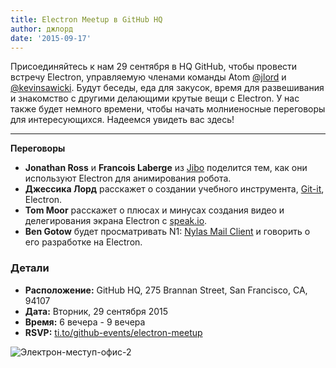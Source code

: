 ```yaml
---
title: Electron Meetup в GitHub HQ
author: джлорд
date: '2015-09-17'
---
```


Присоединяйтесь к нам 29 сентября в HQ GitHub, чтобы провести встречу Electron, управляемую членами команды Atom [@jlord](https://github.com/jlord) и [@kevinsawicki](https://github.com/kevinsawicki). Будут беседы, еда для закусок, время для развешивания и знакомство с другими делающими крутые вещи с Electron. У нас также будет немного времени, чтобы начать молниеносные переговоры для интересующихся. Надеемся увидеть вас здесь!

---

**Переговоры**

- **Jonathan Ross** и **Francois Laberge** из [Jibo](http://jibo.com) поделится тем, как они используют Electron для анимирования робота.
- **Джессика Лорд** расскажет о создании учебного инструмента, [Git-it](https://github.com/jlord/git-it-electron), Electron.
- **Tom Moor** расскажет о плюсах и минусах создания видео и делегирования экрана Electron с [speak.io](https://speak.io).
- **Ben Gotow** будет просматривать N1: [Nylas Mail Client](https://www.nylas.com/blog/splitting-the-atom) и говорить о его разработке на Electron.

### Детали

- **Расположение:** GitHub HQ, 275 Brannan Street, San Francisco, CA, 94107
- **Дата:** Вторник, 29 сентября 2015
- **Время:** 6 вечера - 9 вечера
- **RSVP:** [ti.to/github-events/electron-meetup](https://ti.to/github-events/electron-meetup)

![Электрон-меступ-офис-2](https://cloud.githubusercontent.com/assets/1305617/9918496/0bc7093c-5c7c-11e5-83c9-bdbb34a2cd19.png)

